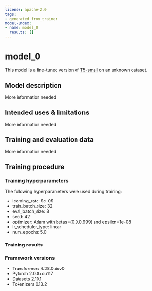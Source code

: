 ```yaml
---
license: apache-2.0
tags:
- generated_from_trainer
model-index:
- name: model_0
  results: []
---
```


<!-- This model card has been generated automatically according to the information the Trainer had access to. You
should probably proofread and complete it, then remove this comment. -->

# model_0

This model is a fine-tuned version of [T5-small](https://huggingface.co/T5-small) on an unknown dataset.

## Model description

More information needed

## Intended uses & limitations

More information needed

## Training and evaluation data

More information needed

## Training procedure

### Training hyperparameters

The following hyperparameters were used during training:
- learning_rate: 5e-05
- train_batch_size: 32
- eval_batch_size: 8
- seed: 42
- optimizer: Adam with betas=(0.9,0.999) and epsilon=1e-08
- lr_scheduler_type: linear
- num_epochs: 5.0

### Training results



### Framework versions

- Transformers 4.28.0.dev0
- Pytorch 2.0.0+cu117
- Datasets 2.10.1
- Tokenizers 0.13.2
